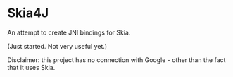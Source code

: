 # Skia4J

An attempt to create JNI bindings for Skia.

(Just started. Not very useful yet.)


Disclaimer: this project has no connection with Google - other than the fact that it uses Skia.
